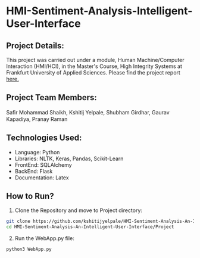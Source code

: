 # HMI-Sentiment-Analysis-Intelligent-User-Interface

## Project Details:
This project was carried out under a module, Human Machine/Computer Interaction (HMI/HCI), in the Master's Course, High Integrity Systems at Frankfurt University of Applied Sciences. Please find the project report [here.](Documentation/LSTM_Bayes_Sentiment_Analysis/Scientific_Report.pdf)

## Project Team Members: 
Saﬁr Mohammad Shaikh, Kshitij Yelpale, Shubham Girdhar, Gaurav Kapadiya, Pranay Raman

## Technologies Used:
* Language: Python
* Libraries: NLTK, Keras, Pandas, Scikit-Learn
* FrontEnd: SQLAlchemy
* BackEnd: Flask
* Documentation: Latex

## How to Run?
1. Clone the Repository and move to Project directory:
```sh
git clone https://github.com/kshitijyelpale/HMI-Sentiment-Analysis-An-Intelligent-User-Interface.git
cd HMI-Sentiment-Analysis-An-Intelligent-User-Interface/Project
```
2. Run the WebApp.py file:
```sh
python3 WebApp.py
```
